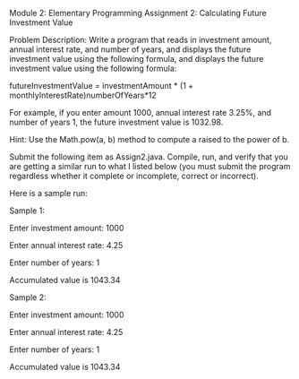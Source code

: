 Module 2: Elementary Programming
Assignment 2: Calculating Future Investment Value

Problem Description: Write a program that reads in investment amount, annual interest rate, and number of years, and displays the future investment value using the following formula, and displays the future investment value using the following formula:

futureInvestmentValue =   investmentAmount * (1 + monthlyInterestRate)numberOfYears*12

For example, if you enter amount 1000, annual interest rate 3.25%, and number of years 1, the future investment value is 1032.98.

Hint: Use the Math.pow(a, b) method to compute a raised to the power of b.

Submit the following item as Assign2.java. Compile, run, and verify that you are getting a similar run to what I listed below (you must submit the program regardless whether it complete or incomplete, correct or incorrect).

Here is a sample run:

Sample 1:

Enter investment amount: 1000

Enter annual interest rate: 4.25

Enter number of years: 1

Accumulated value is 1043.34

Sample 2:

Enter investment amount: 1000

Enter annual interest rate: 4.25

Enter number of years: 1

Accumulated value is 1043.34
